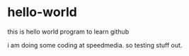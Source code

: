 # hello-world
this is hello world program to learn github

i am doing some coding at speedmedia. so testing stuff out.
